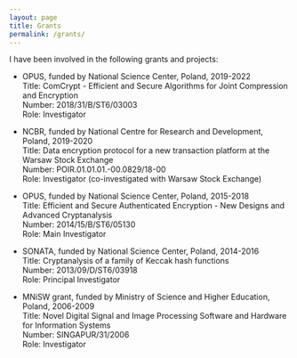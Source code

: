 ```yaml
---
layout: page
title: Grants
permalink: /grants/
---
```



I have been involved in the following grants and projects:

- OPUS, funded by National Science Center, Poland, 2019-2022 <br>
  Title: ComCrypt - Efficient and Secure Algorithms for Joint Compression and Encryption <br>
  Number: 2018/31/B/ST6/03003<br>
  Role: Investigator

- NCBR, funded by National Centre for Research and Development, Poland, 2019-2020 <br>
  Title: Data encryption protocol for a new transaction platform at the Warsaw Stock Exchange <br>
  Number: POIR.01.01.01.-00.0829/18-00 <br>
  Role: Investigator (co-investigated with Warsaw Stock Exchange)    

- OPUS, funded by National Science Center, Poland, 2015-2018 <br>
  Title: Efficient and Secure Authenticated Encryption - New Designs and Advanced Cryptanalysis <br>
  Number: 2014/15/B/ST6/05130<br>
  Role: Main Investigator
  
- SONATA, funded by National Science Center, Poland, 2014-2016 <br>
  Title: Cryptanalysis of a family of Keccak hash functions <br>
  Number: 2013/09/D/ST6/03918 <br>
  Role: Principal Investigator

- MNiSW grant, funded by Ministry of Science and Higher Education, Poland, 2006-2009 <br>
  Title: Novel Digital Signal and Image Processing Software and Hardware for Information Systems <br>
  Number: SINGAPUR/31/2006 <br>
  Role: Investigator
